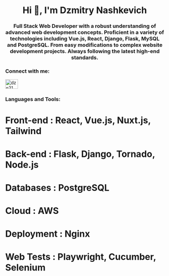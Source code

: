 <h1 align="center">Hi 👋, I'm Dzmitry Nashkevich</h1>
<h3 align="center">Full Stack Web Developer with a robust understanding of advanced web development concepts. Proficient in a variety of technologies including Vue.js, React, Django, Flask, MySQL and PostgreSQL. From easy modifications to complex website development projects. Always following the latest high-end standards.</h3>

<h3 align="left">Connect with me:</h3>
<p align="left">
<a href="https://linkedin.com/in/dzn21" target="blank"><img align="center" src="https://raw.githubusercontent.com/rahuldkjain/github-profile-readme-generator/master/src/images/icons/Social/linked-in-alt.svg" alt="dzn21" height="30" width="40" /></a>
</p>

<h3 align="left">Languages and Tools:</h3>
<h1>Front-end : React, Vue.js, Nuxt.js, Tailwind</h1>
<h1>Back-end : Flask, Django, Tornado, Node.js</h1>
<h1>Databases : PostgreSQL</h1>
<h1>Cloud : AWS</h1>
<h1>Deployment : Nginx</h1>
<h1>Web Tests : Playwright, Cucumber, Selenium</h1>
